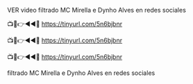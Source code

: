 VER video filtrado MC Mirella e Dynho Alves  en redes sociales


📺📱👉◄◄🔴  https://tinyurl.com/5n6bjbnr

📺📱👉◄◄🔴  https://tinyurl.com/5n6bjbnr

📺📱👉◄◄🔴  https://tinyurl.com/5n6bjbnr


filtrado MC Mirella e Dynho Alves  en redes sociales
